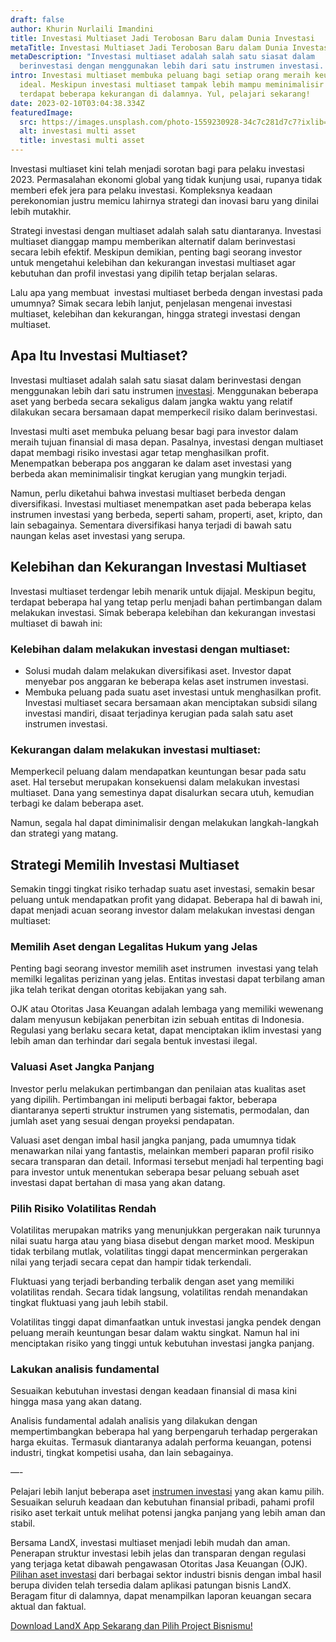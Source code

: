 ```yaml
---
draft: false
author: Khurin Nurlaili Imandini
title: Investasi Multiaset Jadi Terobosan Baru dalam Dunia Investasi
metaTitle: Investasi Multiaset Jadi Terobosan Baru dalam Dunia Investasi
metaDescription: "Investasi multiaset adalah salah satu siasat dalam
  berinvestasi dengan menggunakan lebih dari satu instrumen investasi. "
intro: Investasi multiaset membuka peluang bagi setiap orang meraih keuangan
  ideal. Meskipun investasi multiaset tampak lebih mampu meminimalisir risiko,
  terdapat beberapa kekurangan di dalamnya. Yul, pelajari sekarang!
date: 2023-02-10T03:04:38.334Z
featuredImage:
  src: https://images.unsplash.com/photo-1559230928-34c7c281d7c7?ixlib=rb-4.0.3&ixid=MnwxMjA3fDB8MHxwaG90by1wYWdlfHx8fGVufDB8fHx8&auto=format&fit=crop&w=2017&q=80
  alt: investasi multi asset
  title: investasi multi asset
---
```

Investasi multiaset kini telah menjadi sorotan bagi para pelaku investasi 2023. Permasalahan ekonomi global yang tidak kunjung usai, rupanya tidak memberi efek jera para pelaku investasi. Kompleksnya keadaan perekonomian justru memicu lahirnya strategi dan inovasi baru yang dinilai lebih mutakhir.

Strategi investasi dengan multiaset adalah salah satu diantaranya. Investasi multiaset dianggap mampu memberikan alternatif dalam berinvestasi secara lebih efektif. Meskipun demikian, penting bagi seorang investor untuk mengetahui kelebihan dan kekurangan investasi multiaset agar kebutuhan dan profil investasi yang dipilih tetap berjalan selaras.

Lalu apa yang membuat  investasi multiaset berbeda dengan investasi pada umumnya? Simak secara lebih lanjut, penjelasan mengenai investasi multiaset, kelebihan dan kekurangan, hingga strategi investasi dengan multiaset.

## Apa Itu Investasi Multiaset?

Investasi multiaset adalah salah satu siasat dalam berinvestasi dengan menggunakan lebih dari satu instrumen [investasi](https://landx.id/blog/category/investasi). Menggunakan beberapa aset yang berbeda secara sekaligus dalam jangka waktu yang relatif dilakukan secara bersamaan dapat memperkecil risiko dalam berinvestasi.

Investasi multi aset membuka peluang besar bagi para investor dalam meraih tujuan finansial di masa depan. Pasalnya, investasi dengan multiaset dapat membagi risiko investasi agar tetap menghasilkan profit. Menempatkan beberapa pos anggaran ke dalam aset investasi yang berbeda akan meminimalisir tingkat kerugian yang mungkin terjadi.

Namun, perlu diketahui bahwa investasi multiaset berbeda dengan diversifikasi. Investasi multiaset menempatkan aset pada beberapa kelas instrumen investasi yang berbeda, seperti saham, properti, aset, kripto, dan lain sebagainya. Sementara diversifikasi hanya terjadi di bawah satu naungan kelas aset investasi yang serupa. 

## Kelebihan dan Kekurangan Investasi Multiaset

Investasi multiaset terdengar lebih menarik untuk dijajal. Meskipun begitu,  terdapat beberapa hal yang tetap perlu menjadi bahan pertimbangan dalam melakukan investasi. Simak beberapa kelebihan dan kekurangan investasi multiaset di bawah ini:

### Kelebihan dalam melakukan investasi dengan multiaset:

* Solusi mudah dalam melakukan diversifikasi aset. Investor dapat menyebar pos anggaran ke beberapa kelas aset instrumen investasi. 
* Membuka peluang pada suatu aset investasi untuk menghasilkan profit. Investasi multiaset secara bersamaan akan menciptakan subsidi silang investasi mandiri, disaat terjadinya kerugian pada salah satu aset instrumen investasi.

### Kekurangan dalam melakukan investasi multiaset:

Memperkecil peluang dalam mendapatkan keuntungan besar pada satu aset. Hal tersebut merupakan konsekuensi dalam melakukan investasi multiaset. Dana yang semestinya dapat disalurkan secara utuh, kemudian terbagi ke dalam beberapa aset. 

Namun, segala hal dapat diminimalisir dengan melakukan langkah-langkah dan strategi yang matang. 

## Strategi Memilih Investasi Multiaset

Semakin tinggi tingkat risiko terhadap suatu aset investasi, semakin besar peluang untuk mendapatkan profit yang didapat. Beberapa hal di bawah ini, dapat menjadi acuan seorang investor dalam melakukan investasi dengan multiaset:

### Memilih Aset dengan Legalitas Hukum yang Jelas

Penting bagi seorang investor memilih aset instrumen  investasi yang telah memilki legalitas perizinan yang jelas. Entitas investasi dapat terbilang aman jika telah terikat dengan otoritas kebijakan yang sah.

OJK atau Otoritas Jasa Keuangan adalah lembaga yang memiliki wewenang dalam menyusun kebijakan penerbitan izin sebuah entitas di Indonesia. Regulasi yang berlaku secara ketat, dapat menciptakan iklim investasi yang lebih aman dan terhindar dari segala bentuk investasi ilegal.

### Valuasi Aset Jangka Panjang

Investor perlu melakukan pertimbangan dan penilaian atas kualitas aset yang dipilih. Pertimbangan ini meliputi berbagai faktor, beberapa diantaranya seperti struktur instrumen yang sistematis, permodalan, dan jumlah aset yang sesuai dengan proyeksi pendapatan. 

Valuasi aset dengan imbal hasil jangka panjang, pada umumnya tidak menawarkan nilai yang fantastis, melainkan memberi paparan profil risiko secara transparan dan detail. Informasi tersebut menjadi hal terpenting bagi para investor untuk menentukan seberapa besar peluang sebuah aset investasi dapat bertahan di masa yang akan datang.

### Pilih Risiko Volatilitas Rendah

Volatilitas merupakan matriks yang menunjukkan pergerakan naik turunnya nilai suatu harga atau yang biasa disebut dengan market mood. Meskipun tidak terbilang mutlak, volatilitas tinggi dapat mencerminkan pergerakan nilai yang terjadi secara cepat dan hampir tidak terkendali. 

Fluktuasi yang terjadi berbanding terbalik dengan aset yang memiliki volatilitas rendah. Secara tidak langsung, volatilitas rendah menandakan tingkat fluktuasi yang jauh lebih stabil.

Volatilitas tinggi dapat dimanfaatkan untuk investasi jangka pendek dengan peluang meraih keuntungan besar dalam waktu singkat. Namun hal ini menciptakan risiko yang tinggi untuk kebutuhan investasi jangka panjang.

### Lakukan analisis fundamental

Sesuaikan kebutuhan investasi dengan keadaan finansial di masa kini hingga masa yang akan datang. 

Analisis fundamental adalah analisis yang dilakukan dengan mempertimbangkan beberapa hal yang berpengaruh terhadap pergerakan harga ekuitas. Termasuk diantaranya adalah performa keuangan, potensi industri, tingkat kompetisi usaha, dan lain sebagainya.

—-

Pelajari lebih lanjut beberapa aset [instrumen investasi](https://landx.id/blog/memulai-investasi-urun-dana-cara-membangun-aset-investasi-jangka-panjang-dengan-urun-dana/) yang akan kamu pilih. Sesuaikan seluruh keadaan dan kebutuhan finansial pribadi, pahami profil risiko aset terkait untuk melihat potensi jangka panjang yang lebih aman dan stabil. 

Bersama LandX, investasi multiaset menjadi lebih mudah dan aman. Penerapan struktur investasi lebih jelas dan transparan dengan regulasi yang terjaga ketat dibawah pengawasan Otoritas Jasa Keuangan (OJK). [Pilihan aset investasi](https://landx.id/#ongoing-projects) dari berbagai sektor industri bisnis dengan imbal hasil berupa dividen telah tersedia dalam aplikasi patungan bisnis LandX. Beragam fitur di dalamnya, dapat menampilkan laporan keuangan secara aktual dan faktual.

[Download LandX App Sekarang dan Pilih Project Bisnismu!](https://landx.id/project/?utm_source=Blog&utm_medium=organic+keyword&utm_campaign=blog&utm_id=Blog)